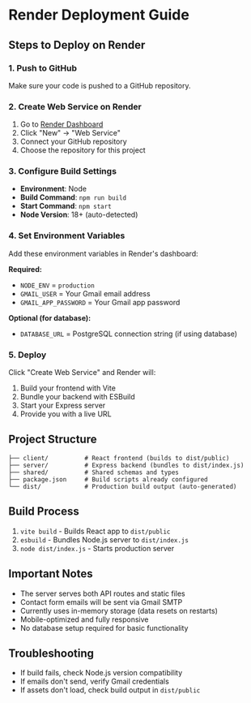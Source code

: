 # Render Deployment Guide

## Steps to Deploy on Render

### 1. Push to GitHub
Make sure your code is pushed to a GitHub repository.

### 2. Create Web Service on Render
1. Go to [Render Dashboard](https://dashboard.render.com/)
2. Click "New" → "Web Service"
3. Connect your GitHub repository
4. Choose the repository for this project

### 3. Configure Build Settings
- **Environment**: Node
- **Build Command**: `npm run build`
- **Start Command**: `npm start`
- **Node Version**: 18+ (auto-detected)

### 4. Set Environment Variables
Add these environment variables in Render's dashboard:

**Required:**
- `NODE_ENV` = `production`
- `GMAIL_USER` = Your Gmail email address
- `GMAIL_APP_PASSWORD` = Your Gmail app password

**Optional (for database):**
- `DATABASE_URL` = PostgreSQL connection string (if using database)

### 5. Deploy
Click "Create Web Service" and Render will:
1. Build your frontend with Vite
2. Bundle your backend with ESBuild
3. Start your Express server
4. Provide you with a live URL

## Project Structure
```
├── client/          # React frontend (builds to dist/public)
├── server/          # Express backend (bundles to dist/index.js)
├── shared/          # Shared schemas and types
├── package.json     # Build scripts already configured
└── dist/            # Production build output (auto-generated)
```

## Build Process
1. `vite build` - Builds React app to `dist/public`
2. `esbuild` - Bundles Node.js server to `dist/index.js`
3. `node dist/index.js` - Starts production server

## Important Notes
- The server serves both API routes and static files
- Contact form emails will be sent via Gmail SMTP
- Currently uses in-memory storage (data resets on restarts)
- Mobile-optimized and fully responsive
- No database setup required for basic functionality

## Troubleshooting
- If build fails, check Node.js version compatibility
- If emails don't send, verify Gmail credentials
- If assets don't load, check build output in `dist/public`
